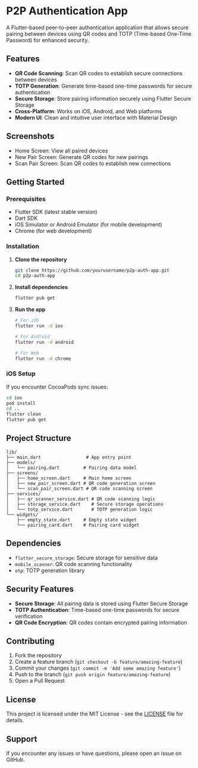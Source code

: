 # P2P Authentication App

A Flutter-based peer-to-peer authentication application that allows secure pairing between devices using QR codes and TOTP (Time-based One-Time Password) for enhanced security.

## Features

- **QR Code Scanning**: Scan QR codes to establish secure connections between devices
- **TOTP Generation**: Generate time-based one-time passwords for secure authentication
- **Secure Storage**: Store pairing information securely using Flutter Secure Storage
- **Cross-Platform**: Works on iOS, Android, and Web platforms
- **Modern UI**: Clean and intuitive user interface with Material Design

## Screenshots

- Home Screen: View all paired devices
- New Pair Screen: Generate QR codes for new pairings
- Scan Pair Screen: Scan QR codes to establish new connections

## Getting Started

### Prerequisites

- Flutter SDK (latest stable version)
- Dart SDK
- iOS Simulator or Android Emulator (for mobile development)
- Chrome (for web development)

### Installation

1. **Clone the repository**
   ```bash
   git clone https://github.com/yourusername/p2p-auth-app.git
   cd p2p-auth-app
   ```

2. **Install dependencies**
   ```bash
   flutter pub get
   ```

3. **Run the app**
   ```bash
   # For iOS
   flutter run -d ios
   
   # For Android
   flutter run -d android
   
   # For Web
   flutter run -d chrome
   ```

### iOS Setup

If you encounter CocoaPods sync issues:

```bash
cd ios
pod install
cd ..
flutter clean
flutter pub get
```

## Project Structure

```
lib/
├── main.dart                 # App entry point
├── models/
│   └── pairing.dart         # Pairing data model
├── screens/
│   ├── home_screen.dart     # Main home screen
│   ├── new_pair_screen.dart # QR code generation screen
│   └── scan_pair_screen.dart # QR code scanning screen
├── services/
│   ├── qr_scanner_service.dart # QR code scanning logic
│   ├── storage_service.dart    # Secure storage operations
│   └── totp_service.dart       # TOTP generation logic
└── widgets/
    ├── empty_state.dart     # Empty state widget
    └── pairing_card.dart    # Pairing card widget
```

## Dependencies

- `flutter_secure_storage`: Secure storage for sensitive data
- `mobile_scanner`: QR code scanning functionality
- `otp`: TOTP generation library

## Security Features

- **Secure Storage**: All pairing data is stored using Flutter Secure Storage
- **TOTP Authentication**: Time-based one-time passwords for secure verification
- **QR Code Encryption**: QR codes contain encrypted pairing information

## Contributing

1. Fork the repository
2. Create a feature branch (`git checkout -b feature/amazing-feature`)
3. Commit your changes (`git commit -m 'Add some amazing feature'`)
4. Push to the branch (`git push origin feature/amazing-feature`)
5. Open a Pull Request

## License

This project is licensed under the MIT License - see the [LICENSE](LICENSE) file for details.

## Support

If you encounter any issues or have questions, please open an issue on GitHub. 